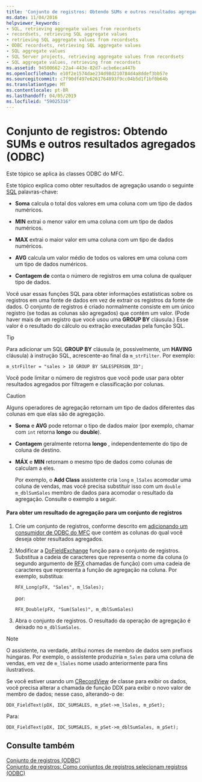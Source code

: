 ```yaml
---
title: 'Conjunto de registros: Obtendo SUMs e outros resultados agregados (ODBC)'
ms.date: 11/04/2016
helpviewer_keywords:
- SQL, retrieving aggregate values from recordsets
- recordsets, retrieving SQL aggregate values
- retrieving SQL aggregate values from recordsets
- ODBC recordsets, retrieving SQL aggregate values
- SQL aggregate values
- SQL Server projects, retrieving aggregate values from recordsets
- SQL aggregate values, retrieving from recordsets
ms.assetid: 94500662-22a4-443e-82d7-acbe6eca447b
ms.openlocfilehash: e10f2e1574dae234d98d210784d4a8ddef3bb57e
ms.sourcegitcommit: c7f90df497e6261764893f9cc04b5d1f1bf0b64b
ms.translationtype: MT
ms.contentlocale: pt-BR
ms.lasthandoff: 04/05/2019
ms.locfileid: "59025316"
---
```

# <a name="recordset-obtaining-sums-and-other-aggregate-results-odbc"></a>Conjunto de registros: Obtendo SUMs e outros resultados agregados (ODBC)

Este tópico se aplica às classes ODBC do MFC.

Este tópico explica como obter resultados de agregação usando o seguinte [SQL](../../data/odbc/sql.md) palavras-chave:

- **Soma** calcula o total dos valores em uma coluna com um tipo de dados numéricos.

- **MIN** extrai o menor valor em uma coluna com um tipo de dados numéricos.

- **MAX** extrai o maior valor em uma coluna com um tipo de dados numéricos.

- **AVG** calcula um valor médio de todos os valores em uma coluna com um tipo de dados numéricos.

- **Contagem de** conta o número de registros em uma coluna de qualquer tipo de dados.

Você usar essas funções SQL para obter informações estatísticas sobre os registros em uma fonte de dados em vez de extrair os registros da fonte de dados. O conjunto de registros é criado normalmente consiste em um único registro (se todas as colunas são agregados) que contém um valor. (Pode haver mais de um registro que você usou uma **GROUP BY** cláusula.) Esse valor é o resultado do cálculo ou extração executadas pela função SQL.

> [!TIP]
>  Para adicionar um SQL **GROUP BY** cláusula (e, possivelmente, um **HAVING** cláusula) à instrução SQL, acrescente-ao final da `m_strFilter`. Por exemplo:

```
m_strFilter = "sales > 10 GROUP BY SALESPERSON_ID";
```

Você pode limitar o número de registros que você pode usar para obter resultados agregados por filtragem e classificação por colunas.

> [!CAUTION]
>  Alguns operadores de agregação retornam um tipo de dados diferentes das colunas em que elas são de agregação.

- **Soma** e **AVG** pode retornar o tipo de dados maior (por exemplo, chamar com `int` retorna **longo** ou **double**).

- **Contagem** geralmente retorna **longo** , independentemente do tipo de coluna de destino.

- **MÁX** e **MIN** retornam o mesmo tipo de dados como colunas de calculam a eles.

     Por exemplo, o **Add Class** assistente cria `long` `m_lSales` acomodar uma coluna de vendas, mas você precisa substituir isso com um `double m_dblSumSales` membro de dados para acomodar o resultado da agregação. Consulte o exemplo a seguir.

#### <a name="to-obtain-an-aggregate-result-for-a-recordset"></a>Para obter um resultado de agregação para um conjunto de registros

1. Crie um conjunto de registros, conforme descrito em [adicionando um consumidor de ODBC do MFC](../../mfc/reference/adding-an-mfc-odbc-consumer.md) que contém as colunas do qual você deseja obter resultados agregados.

1. Modificar a [DoFieldExchange](../../mfc/reference/crecordset-class.md#dofieldexchange) função para o conjunto de registros. Substitua a cadeia de caracteres que representa o nome da coluna (o segundo argumento de [RFX](../../data/odbc/record-field-exchange-using-rfx.md) chamadas de função) com uma cadeia de caracteres que representa a função de agregação na coluna. Por exemplo, substitua:

    ```
    RFX_Long(pFX, "Sales", m_lSales);
    ```

     por:

    ```
    RFX_Double(pFX, "Sum(Sales)", m_dblSumSales)
    ```

1. Abra o conjunto de registros. O resultado da operação de agregação é deixado no `m_dblSumSales`.

> [!NOTE]
>  O assistente, na verdade, atribui nomes de membro de dados sem prefixos húngaras. Por exemplo, o assistente produziria `m_Sales` para uma coluna de vendas, em vez de `m_lSales` nome usado anteriormente para fins ilustrativos.

Se você estiver usando um [CRecordView](../../mfc/reference/crecordview-class.md) de classe para exibir os dados, você precisa alterar a chamada de função DDX para exibir o novo valor de membro de dados; nesse caso, alterando-o de:

```
DDX_FieldText(pDX, IDC_SUMSALES, m_pSet->m_lSales, m_pSet);
```

Para:

```
DDX_FieldText(pDX, IDC_SUMSALES, m_pSet->m_dblSumSales, m_pSet);
```

## <a name="see-also"></a>Consulte também

[Conjunto de registros (ODBC)](../../data/odbc/recordset-odbc.md)<br/>
[Conjunto de registros: Como conjuntos de registros selecionam registros (ODBC)](../../data/odbc/recordset-how-recordsets-select-records-odbc.md)